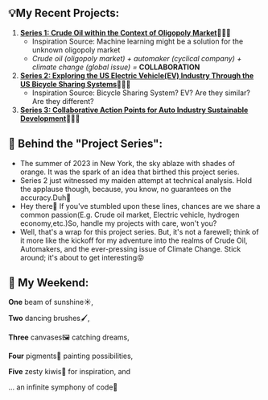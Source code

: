 💡My Recent Projects:
-
  1.	[**Series 1: Crude Oil within the Context of Oligopoly Market**](https://github.com/florencex5/Crude_Oil_Finance_Project)👩🏻‍💻
        - Inspiration Source: Machine learning might be a solution for the unknown oligopoly market
        - *Crude oil (oligopoly market) + automaker (cyclical company) + climate change (global issue) =* **COLLABORATION**
  2. [**Series 2: Exploring the US Electric Vehicle(EV) Industry Through the US Bicycle Sharing Systems**](https://github.com/florencex5/EV_and_Bicycle)👩🏻‍💻
        - Inspiration Source: Bicycle Sharing System? EV? Are they similar? Are they different?
  3. 	[**Series 3: Collaborative Action Points for Auto Industry Sustainable Development**](https://github.com/florencex5/Crude_Oil_Finance_Project_2.git)👩🏻‍💻
     
     
 👀 Behind the "Project Series":
- 
* The summer of 2023 in New York, the sky ablaze with shades of orange. It was the spark of an idea that birthed this project series.
* Series 2 just witnessed my maiden attempt at technical analysis. Hold the applause though, because, you know, no guarantees on the accuracy.Duh🥳
* Hey there🤩 If you've stumbled upon these lines, chances are we share a common passion(E.g. Crude oil market, Electric vehicle, hydrogen economy,etc.)So, handle my projects with care, won't you?
* Well, that's a wrap for this project series. But, it's not a farewell; think of it more like the kickoff for my adventure into the realms of Crude Oil, Automakers, and the ever-pressing issue of Climate Change. Stick around; it's about to get interesting😝


🌈 My Weekend:
-
**One** beam of sunshine☀️,

**Two** dancing brushes🖌️,

**Three** canvases🖼️ catching dreams,

**Four** pigments🎨 painting possibilities,

**Five** zesty kiwis🥝 for inspiration, and

... an infinite symphony of code🎹









<!---
florencex5/florencex5 is a ✨ special ✨ repository because its `README.md` (this file) appears on your GitHub profile.
You can click the Preview link to take a look at your changes.
--->

